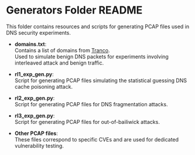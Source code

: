 # Generators Folder README

This folder contains resources and scripts for generating PCAP files used in DNS security experiments.

- **domains.txt**:  
  Contains a list of domains from [Tranco](https://tranco-list.eu/).  
  Used to simulate benign DNS packets for experiments involving interleaved attack and benign traffic.

- **rl1_exp_gen.py**:  
  Script for generating PCAP files simulating the statistical guessing DNS cache poisoning attack.

- **rl2_exp_gen.py**:  
  Script for generating PCAP files for DNS fragmentation attacks.

- **rl3_exp_gen.py**:   
  Script for generating PCAP files for out-of-bailiwick attacks.

- **Other PCAP files**:  
  These files correspond to specific CVEs and are used for dedicated vulnerability testing.
